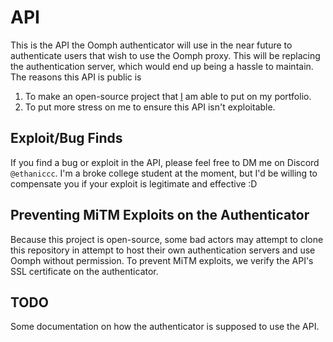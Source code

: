 # API
This is the API the Oomph authenticator will use in the near future to authenticate users
that wish to use the Oomph proxy. This will be replacing the authentication server, which would end up
being a hassle to maintain. The reasons this API is public is

1. To make an open-source project that [I](https://www.github.com/ethaniccc) am able to put on my portfolio.
2. To put more stress on me to ensure this API isn't exploitable.

## Exploit/Bug Finds
If you find a bug or exploit in the API, please feel free to DM me on Discord `@ethaniccc`. I'm a broke college student at the moment, but I'd be willing to compensate you if your exploit is legitimate and effective :D

## Preventing MiTM Exploits on the Authenticator
Because this project is open-source, some bad actors may attempt to clone this repository in attempt to host their own authentication servers and use Oomph without permission. To prevent MiTM exploits, we verify the API's SSL certificate on the authenticator.

## TODO
Some documentation on how the authenticator is supposed to use the API.